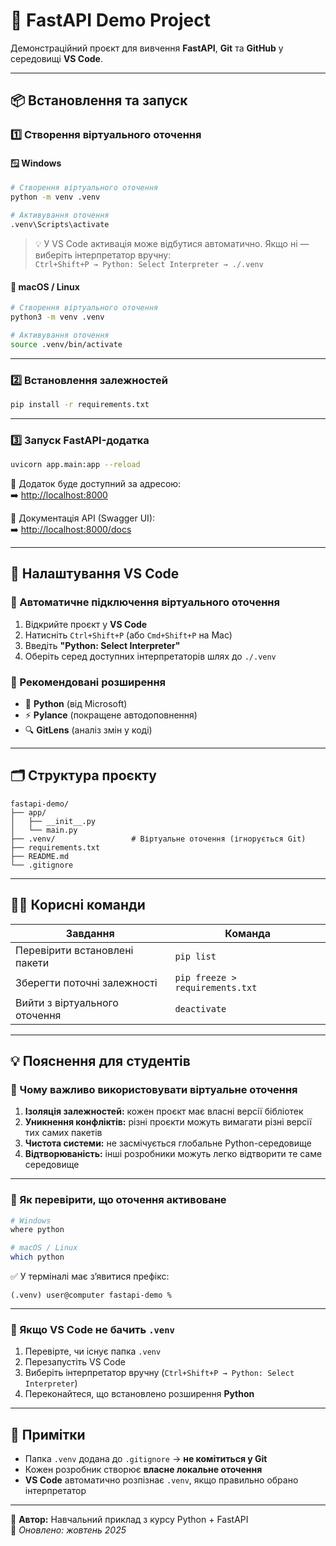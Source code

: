 # 🚀 FastAPI Demo Project

Демонстраційний проєкт для вивчення **FastAPI**, **Git** та **GitHub** у середовищі **VS Code**.

---

## 📦 Встановлення та запуск

### 1️⃣ Створення віртуального оточення

#### 🪟 Windows
```bash
# Створення віртуального оточення
python -m venv .venv

# Активування оточення
.venv\Scripts\activate
```

> 💡 У VS Code активація може відбутися автоматично.
> Якщо ні — виберіть інтерпретатор вручну:  
> `Ctrl+Shift+P → Python: Select Interpreter → ./.venv`

#### 🐧 macOS / Linux
```bash
# Створення віртуального оточення
python3 -m venv .venv

# Активування оточення
source .venv/bin/activate
```

---

### 2️⃣ Встановлення залежностей
```bash
pip install -r requirements.txt
```

---

### 3️⃣ Запуск FastAPI-додатка
```bash
uvicorn app.main:app --reload
```

📍 Додаток буде доступний за адресою:  
➡️ [http://localhost:8000](http://localhost:8000)

📘 Документація API (Swagger UI):  
➡️ [http://localhost:8000/docs](http://localhost:8000/docs)

---

## 🧰 Налаштування VS Code

### 🔹 Автоматичне підключення віртуального оточення
1. Відкрийте проєкт у **VS Code**
2. Натисніть `Ctrl+Shift+P` (або `Cmd+Shift+P` на Mac)
3. Введіть **"Python: Select Interpreter"**
4. Оберіть серед доступних інтерпретаторів шлях до `./.venv`

### 🔹 Рекомендовані розширення
- 🐍 **Python** (від Microsoft)  
- ⚡ **Pylance** (покращене автодоповнення)  
- 🔍 **GitLens** (аналіз змін у коді)

---

## 🗂️ Структура проєкту
```
fastapi-demo/
├── app/
│   ├── __init__.py
│   └── main.py
├── .venv/                 # Віртуальне оточення (ігнорується Git)
├── requirements.txt
├── README.md
└── .gitignore
```

---

## 🧑‍💻 Корисні команди

| Завдання | Команда |
|-----------|----------|
| Перевірити встановлені пакети | `pip list` |
| Зберегти поточні залежності | `pip freeze > requirements.txt` |
| Вийти з віртуального оточення | `deactivate` |

---

## 💡 Пояснення для студентів

### 🔸 Чому важливо використовувати віртуальне оточення
1. **Ізоляція залежностей:** кожен проєкт має власні версії бібліотек  
2. **Уникнення конфліктів:** різні проєкти можуть вимагати різні версії тих самих пакетів  
3. **Чистота системи:** не засмічується глобальне Python-середовище  
4. **Відтворюваність:** інші розробники можуть легко відтворити те саме середовище  

---

### 🔸 Як перевірити, що оточення активоване
```bash
# Windows
where python

# macOS / Linux
which python
```

✅ У терміналі має з’явитися префікс:
```
(.venv) user@computer fastapi-demo %
```

---

### 🔸 Якщо VS Code не бачить `.venv`
1. Перевірте, чи існує папка `.venv`  
2. Перезапустіть VS Code  
3. Виберіть інтерпретатор вручну (`Ctrl+Shift+P → Python: Select Interpreter`)  
4. Переконайтеся, що встановлено розширення **Python**

---

## 📘 Примітки
- Папка `.venv` додана до `.gitignore` → **не комітиться у Git**
- Кожен розробник створює **власне локальне оточення**
- **VS Code** автоматично розпізнає `.venv`, якщо правильно обрано інтерпретатор

---

🧡 **Автор:** Навчальний приклад з курсу Python + FastAPI  
📅 *Оновлено: жовтень 2025*
